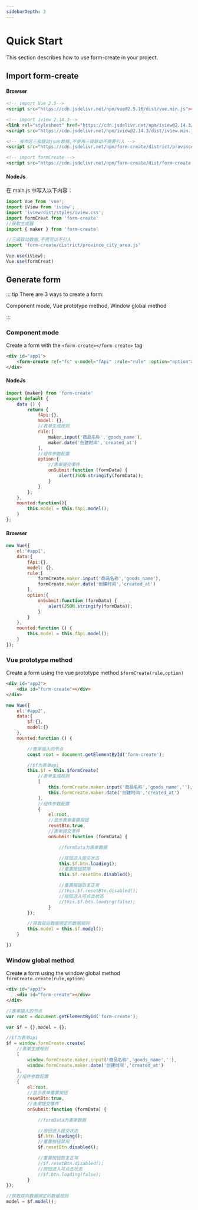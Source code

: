 ```yaml
---
sidebarDepth: 3
---
```




# Quick Start

This section describes how to use form-create in your project.

## Import form-create

#### Browser

```markdown
<!-- import Vue 2.5-->
<script src="https://cdn.jsdelivr.net/npm/vue@2.5.16/dist/vue.min.js"></script>

<!-- import iview 2.14.3-->
<link rel="stylesheet" href="https://cdn.jsdelivr.net/npm/iview@2.14.3/dist/styles/iview.css">
<script src="https://cdn.jsdelivr.net/npm/iview@2.14.3/dist/iview.min.js"></script>

<!-- 省市区三级联动json数据,不使用三级联动不需要引入 -->
<script src="https://cdn.jsdelivr.net/npm/form-create/district/province_city_area.js"></script>

<!-- import formCreate -->
<script src="https://cdn.jsdelivr.net/npm/form-create/dist/form-create.min.js"></script>
```

#### NodeJs

在 main.js 中写入以下内容：

```js
import Vue from 'vue';
import iView from 'iview';
import 'iview/dist/styles/iview.css';
import formCreat from 'form-create'
//获取生成器
import { maker } from 'form-create'

//三级联动数据,不用可以不引入
import 'form-create/district/province_city_area.js'

Vue.use(iView);
Vue.use(formCreat)
```

## Generate form

::: tip There are 3 ways to create a form:

 Component mode, Vue prototype method, Window global method

::: 

### Component mode

Create a form with the `<form-create></form-create>` tag

```html
<div id="app1">
    <form-create ref="fc" v-model="fApi" :rule="rule" :option="option"></form-create>
</div>
```

#### NodeJs
```js
import {maker} from 'form-create'
export default {
    data () {
        return {
            fApi:{},
            model: {},
            //表单生成规则
            rule:[
                maker.input('商品名称','goods_name'),
                maker.date('创建时间','created_at')
            ],
            //组件参数配置
            option:{
                //表单提交事件
                onSubmit:function (formData) {
                    alert(JSON.stringify(formData));
                }
            }
        };
    },
    mounted:function(){
        this.model = this.fApi.model();
    }
};
```
#### Browser
```js
new Vue({
    el:'#app1',
    data:{
        fApi:{},
        model: {},
        rule:[
            formCreate.maker.input('商品名称','goods_name'),
            formCreate.maker.date('创建时间','created_at')
        ],
        option:{
            onSubmit:function (formData) {
                alert(JSON.stringify(formData));
            }
        }
    },
    mounted:function () {
        this.model = this.fApi.model();
    }
});
```

###  Vue prototype method

Create a form using the vue prototype method `$formCreate(rule,option)`

```html
<div id="app2">
    <div id="form-create"></div>
</div>
```

```js
new Vue({
    el:'#app2',
    data:{
        $f:{},
        model:{}
    },
    mounted:function () {

        //表单插入的节点
        const root = document.getElementById('form-create');

        //$f为表单api
        this.$f = this.$formCreate(
            //表单生成规则
            [
        		this.formCreate.maker.input('商品名称','goods_name',''),
           		this.formCreate.maker.date('创建时间','created_at')
        	],
            //组件参数配置
            {
                el:root,
                //显示表单重置按钮
                resetBtn:true,
                //表单提交事件
                onSubmit:function (formData) {

                    //formData为表单数据

                    //按钮进入提交状态
                    this.$f.btn.loading();
                    //重置按钮禁用
                    this.$f.resetBtn.disabled();

                    //重置按钮恢复正常
                    //this.$f.resetBtn.disabled();
                    //按钮进入可点击状态
                    //this.$f.btn.loading(false);
                }
        });

        //获取双向数据绑定的数据规则
        this.model = this.$f.model();
    }

})
```

### Window global method

Create a form using the window global method `formCreate.create(rule,option)`

```html
<div id="app3">
    <div id="form-create"></div>
</div>
```

```js
//表单插入的节点
var root = document.getElementById('form-create');

var $f = {},model = {};

//$f为表单api
$f = window.formCreate.create(
    //表单生成规则
    [
        window.formCreate.maker.input('商品名称','goods_name',''),
        window.formCreate.maker.date('创建时间','created_at')
    ],
    //组件参数配置
    {
        el:root,
        //显示表单重置按钮
        resetBtn:true,
        //表单提交事件
        onSubmit:function (formData) {

            //formData为表单数据

            //按钮进入提交状态
            $f.btn.loading();
            //重置按钮禁用
            $f.resetBtn.disabled();

            //重置按钮恢复正常
            //$f.resetBtn.disabled();
            //按钮进入可点击状态
            //$f.btn.loading(false);
        }
});

//获取双向数据绑定的数据规则
model = $f.model();
```

